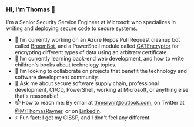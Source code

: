 ### Hi, I'm Thomas 👋

I'm a Senior Security Service Engineer at Microsoft who specializes in writing and deploying secure code to secure systems.

- 🔭 I’m currently working on an Azure Repos Pull Request cleanup bot called [BroomBot](https://github.com/thomasrayner/BroomBot), and a PowerShell module called [CATEncryptor](https://github.com/thomasrayner/CATEncryptor) for encrypting different types of data using an arbitrary certificate.
- 🌱 I’m currently learning back-end web development, and how to write children's books about technology topics.
- 👯 I’m looking to collaborate on projects that benefit the technology and software development community.
- 💬 Ask me about secure software supply chain, professional development, CI/CD, PowerShell, working at Microsoft, or anything else that's reasonable!
- 📫 How to reach me: By email at [thmsrynr@outlook.com](mailto:thmsrynr@outlook.com), on Twitter at [@MrThomasRayner](https://twitter.com/MrThomasRayner), or on [LinkedIn](linkedin.com/in/thomasrayner).
- ⚡ Fun fact: I got my CISSP, and I don't feel any different.
